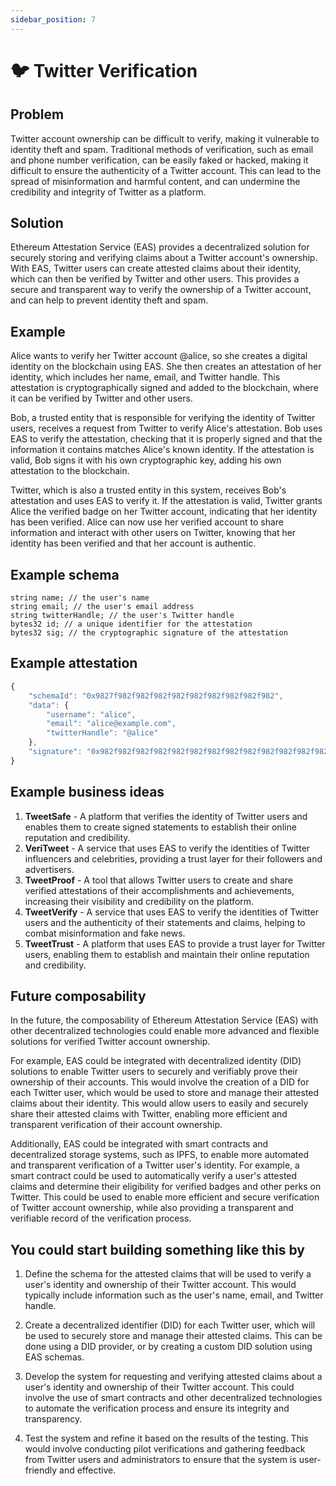 ```yaml
---
sidebar_position: 7
---
```


# 🐦 Twitter Verification

## Problem
Twitter account ownership can be difficult to verify, making it vulnerable to identity theft and spam. Traditional methods of verification, such as email and phone number verification, can be easily faked or hacked, making it difficult to ensure the authenticity of a Twitter account. This can lead to the spread of misinformation and harmful content, and can undermine the credibility and integrity of Twitter as a platform.

## Solution
Ethereum Attestation Service (EAS) provides a decentralized solution for securely storing and verifying claims about a Twitter account's ownership. With EAS, Twitter users can create attested claims about their identity, which can then be verified by Twitter and other users. This provides a secure and transparent way to verify the ownership of a Twitter account, and can help to prevent identity theft and spam.

## Example
Alice wants to verify her Twitter account @alice, so she creates a digital identity on the blockchain using EAS. She then creates an attestation of her identity, which includes her name, email, and Twitter handle. This attestation is cryptographically signed and added to the blockchain, where it can be verified by Twitter and other users.

Bob, a trusted entity that is responsible for verifying the identity of Twitter users, receives a request from Twitter to verify Alice's attestation. Bob uses EAS to verify the attestation, checking that it is properly signed and that the information it contains matches Alice's known identity. If the attestation is valid, Bob signs it with his own cryptographic key, adding his own attestation to the blockchain.

Twitter, which is also a trusted entity in this system, receives Bob's attestation and uses EAS to verify it. If the attestation is valid, Twitter grants Alice the verified badge on her Twitter account, indicating that her identity has been verified. Alice can now use her verified account to share information and interact with other users on Twitter, knowing that her identity has been verified and that her account is authentic.

## Example schema 
``` 
string name; // the user's name
string email; // the user's email address
string twitterHandle; // the user's Twitter handle
bytes32 id; // a unique identifier for the attestation
bytes32 sig; // the cryptographic signature of the attestation

```

## Example attestation
``` jsx
{
    "schemaId": "0x9827f982f982f982f982f982f982f982f982f982",
    "data": {
        "username": "alice",
        "email": "alice@example.com",
        "twitterHandle": "@alice"
    },
    "signature": "0x982f982f982f982f982f982f982f982f982f982f982f982f982f982f982f982f"
}
```

## Example business ideas
1. **TweetSafe** - A platform that verifies the identity of Twitter users and enables them to create signed statements to establish their online reputation and credibility.
2. **VeriTweet** - A service that uses EAS to verify the identities of Twitter influencers and celebrities, providing a trust layer for their followers and advertisers.
3. **TweetProof** - A tool that allows Twitter users to create and share verified attestations of their accomplishments and achievements, increasing their visibility and credibility on the platform.
4. **TweetVerify** - A service that uses EAS to verify the identities of Twitter users and the authenticity of their statements and claims, helping to combat misinformation and fake news.
5. **TweetTrust** - A platform that uses EAS to provide a trust layer for Twitter users, enabling them to establish and maintain their online reputation and credibility.


## Future composability
In the future, the composability of Ethereum Attestation Service (EAS) with other decentralized technologies could enable more advanced and flexible solutions for verified Twitter account ownership.

For example, EAS could be integrated with decentralized identity (DID) solutions to enable Twitter users to securely and verifiably prove their ownership of their accounts. This would involve the creation of a DID for each Twitter user, which would be used to store and manage their attested claims about their identity. This would allow users to easily and securely share their attested claims with Twitter, enabling more efficient and transparent verification of their account ownership.

Additionally, EAS could be integrated with smart contracts and decentralized storage systems, such as IPFS, to enable more automated and transparent verification of a Twitter user's identity. For example, a smart contract could be used to automatically verify a user's attested claims and determine their eligibility for verified badges and other perks on Twitter. This could be used to enable more efficient and secure verification of Twitter account ownership, while also providing a transparent and verifiable record of the verification process.

## You could start building something like this by

1. Define the schema for the attested claims that will be used to verify a user's identity and ownership of their Twitter account. This would typically include information such as the user's name, email, and Twitter handle.

2. Create a decentralized identifier (DID) for each Twitter user, which will be used to securely store and manage their attested claims. This can be done using a DID provider, or by creating a custom DID solution using EAS schemas.

3. Develop the system for requesting and verifying attested claims about a user's identity and ownership of their Twitter account. This could involve the use of smart contracts and other decentralized technologies to automate the verification process and ensure its integrity and transparency.

4. Test the system and refine it based on the results of the testing. This would involve conducting pilot verifications and gathering feedback from Twitter users and administrators to ensure that the system is user-friendly and effective.